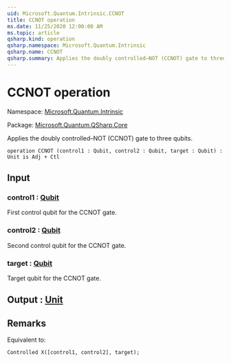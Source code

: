 ```yaml
---
uid: Microsoft.Quantum.Intrinsic.CCNOT
title: CCNOT operation
ms.date: 11/25/2020 12:00:00 AM
ms.topic: article
qsharp.kind: operation
qsharp.namespace: Microsoft.Quantum.Intrinsic
qsharp.name: CCNOT
qsharp.summary: Applies the doubly controlled–NOT (CCNOT) gate to three qubits.
---
```


# CCNOT operation

Namespace: [Microsoft.Quantum.Intrinsic](xref:Microsoft.Quantum.Intrinsic)

Package: [Microsoft.Quantum.QSharp.Core](https://nuget.org/packages/Microsoft.Quantum.QSharp.Core)


Applies the doubly controlled–NOT (CCNOT) gate to three qubits.

```qsharp
operation CCNOT (control1 : Qubit, control2 : Qubit, target : Qubit) : Unit is Adj + Ctl
```


## Input

### control1 : [Qubit](xref:microsoft.quantum.concepts.the-qubit)

First control qubit for the CCNOT gate.


### control2 : [Qubit](xref:microsoft.quantum.concepts.the-qubit)

Second control qubit for the CCNOT gate.


### target : [Qubit](xref:microsoft.quantum.concepts.the-qubit)

Target qubit for the CCNOT gate.



## Output : [Unit](xref:microsoft.quantum.user-guide.language.types)



## Remarks

Equivalent to:```qsharpControlled X([control1, control2], target);```